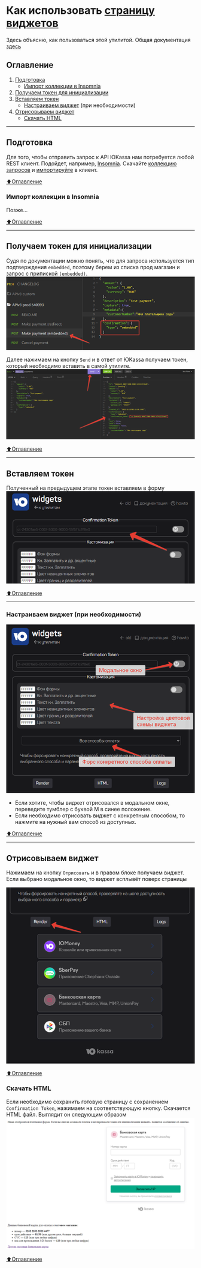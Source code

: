 # Как использовать [страницу виджетов](http://kiacode.space/widgets)
Здесь объясню, как пользоваться этой утилитой.
Общая документация [здесь](https://yookassa.ru/developers/payment-acceptance/integration-scenarios/widget/basics)

## Оглавление
1. [Подготовка](https://github.com/KiaCode97/site/blob/main/docs/widgets-howto.md#подготовка)
    - [Импорт коллекции в Insomnia](https://github.com/KiaCode97/site/blob/main/docs/widgets-howto.md#импорт-коллекции-в-insomnia)
2. [Получаем токен для инициализации](https://github.com/KiaCode97/site/blob/main/docs/widgets-howto.md#получаем-токен-для-инициализации)
3. [Вставляем токен](https://github.com/KiaCode97/site/blob/main/docs/widgets-howto.md#вставляем-токен)
    - [Настраиваем виджет](https://github.com/KiaCode97/site/blob/main/docs/widgets-howto.md#настраиваем-виджет-при-необходимости) (при необходимости)
4. [Отрисовываем виджет](https://github.com/KiaCode97/site/blob/main/docs/widgets-howto.md#отрисовываем-виджет)
    - [Скачать HTML](https://github.com/KiaCode97/site/blob/main/docs/widgets-howto.md#скачать-html)
____
## Подготовка
Для того, чтобы отправить запрос к API ЮKassa нам потребуется любой REST клиент.
Подойдет, например, [Insomnia](https://insomnia.rest/).
Скачайте [коллекцию запросов](https://github.com/KiaCode97/site/raw/main/docs/Insomnia_Yookassa.zip) и [импортируйте](https://github.com/KiaCode97/site/blob/main/docs/widgets-howto.md#импорт-коллекции-в-insomnia) в клиент.

[:arrow_up:Оглавление](#Оглавление)

### Импорт коллекции в Insomnia
Позже...

[:arrow_up:Оглавление](#Оглавление)
____
## Получаем токен для инициализации
Судя по документации можно понять, что для запроса используется тип подтверждения `embedded`, поэтому берем из списка прод магазин и запрос с припиской `(embedded)`.
![embedded-req](https://github.com/KiaCode97/site/blob/main/docs/embedded-request.png?raw=true "Тип подтверждения embedded")

Далее нажимаем на кнопку `Send` и в ответ от ЮKassa получаем токен, который необходимо вставить в самой утилите.
![send-request](https://github.com/KiaCode97/site/blob/main/docs/send-request.png?raw=true "Отправка запроса")

[:arrow_up:Оглавление](#Оглавление)
____
## Вставляем токен
Полученный на предыдущем этапе токен вставляем в форму
![utility-token](https://github.com/KiaCode97/site/blob/main/docs/utility-token.png?raw=true "Confirmation token")

[:arrow_up:Оглавление](#Оглавление)
____
### Настраиваем виджет (при необходимости)
![settings](https://github.com/KiaCode97/site/blob/main/docs/settings.png?raw=true "Настройки виджета")
- Если хотите, чтобы виджет отрисовался в модальном окне, переведите тумблер с буквой М в синее положение.
- Если необходимо отрисовать виджет с конкретным способом, то нажмите на нужный вам способ из доступных.

[:arrow_up:Оглавление](#Оглавление)
____
## Отрисовываем виджет
Нажимаем на кнопку `Отрисовать` и в правом блоке получаем виджет. Если выбрано модальное окно, то виджет всплывёт поверх страницы

![render](https://github.com/KiaCode97/site/blob/main/docs/render-button.png?raw=true "Отрисовать")

[:arrow_up:Оглавление](#Оглавление)

### Скачать HTML
Если необходимо сохранить готовую страницу с сохранением `Confirmation Token`, нажимаем на соответствующую кнопку. Скачается HTML файл. Выглядит он следующим образом
![saved-html](https://github.com/KiaCode97/site/blob/main/docs/saved-html.png?raw=true "Сохраненный HTML")

[:arrow_up:Оглавление](#Оглавление)
